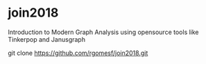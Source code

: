 # join2018
Introduction to Modern Graph Analysis using opensource tools like Tinkerpop and Janusgraph

git clone https://github.com/rgomesf/join2018.git

